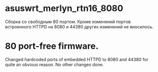 # asuswrt_merlyn_rtn16_8080
Сборка со свободным 80 портом. Кроме изменений портов встроенного HTTPD на 8080 и 44380 других изменений не вносилось.
# 80 port-free firmware. 
Changed hardcoded ports of embedded HTTPD to 8080 and 44380 for quite an obvious reason. No other changes done.

